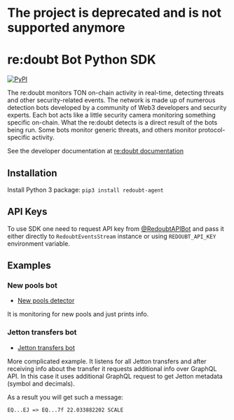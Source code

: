 # The project is deprecated and is not supported anymore

# re:doubt Bot Python SDK

[![PyPI](https://img.shields.io/pypi/v/redoubt-agent?color=blue)](https://pypi.org/project/redoubt-agent/)

The re:doubt monitors TON on-chain activity in real-time, detecting threats and other security-related events. 
The network is made up of numerous detection bots developed by a community of Web3 developers and security experts. 
Each bot acts like a little security camera monitoring something specific on-chain. What the re:doubt detects is a 
direct result of the bots being run. Some bots monitor generic threats, and others monitor protocol-specific activity.

See the developer documentation at [re:doubt documentation](https://docs.redoubt.online)

## Installation

Install Python 3 package: `pip3 install redoubt-agent`

## API Keys

To use SDK one need to request API key from [@RedoubtAPIBot](https://t.me/RedoubtAPIBot) and pass it either directly 
to `RedoubtEventsStream` instance or using `REDOUBT_API_KEY` environment variable.

## Examples

### New pools bot

* [New pools detector](https://github.com/re-doubt/redoubt-bot-python-sdk/blob/main/examples/new_pools.py)

It is monitoring for new pools and just prints info.

### Jetton transfers bot

* [Jetton transfers bot](https://github.com/re-doubt/redoubt-bot-python-sdk/blob/main/examples/jetton_transfer.py)

More complicated example. It listens for all Jetton transfers and after receiving info 
about the transfer it requests additional info over GraphQL API. In this case it
uses additional GraphQL request to get Jetton metadata (symbol and decimals).

As a result you will get such a message:
```
EQ...EJ => EQ...7f 22.033882202 SCALE
```
